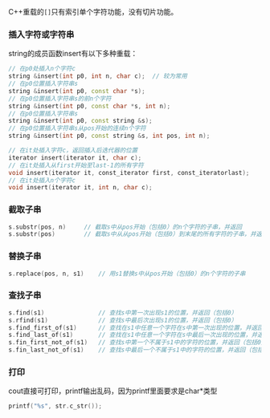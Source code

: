 C++重载的`[]`只有索引单个字符功能，没有切片功能。

### 插入字符或字符串

string的成员函数insert有以下多种重载：

```cpp
// 在p0处插入n个字符c
string &insert(int p0, int n, char c);  // 较为常用
// 在p0位置插入字符串s
string &insert(int p0, const char *s);
// 在p0位置插入字符串s的前n个字符
string &insert(int p0, const char *s, int n);
// 在p0位置插入字符串s
string &insert(int p0, const string &s);
// 在p0位置插入字符串s从pos开始的连续n个字符
string &insert(int p0, const string &s, int pos, int n);

// 在it处插入字符c，返回插入后迭代器的位置
iterator insert(iterator it, char c);
// 在it处插入从first开始至last-1的所有字符
void insert(iterator it, const_iterator first, const_iteratorlast);
// 在it处插入n个字符c
void insert(iterator it, int n, char c);
```

### 截取子串

```C++
s.substr(pos, n)     // 截取s中从pos开始（包括0）的n个字符的子串，并返回
s.substr(pos)        // 截取s中从从pos开始（包括0）到末尾的所有字符的子串，并返回
```

### 替换子串

```C++
s.replace(pos, n, s1)    // 用s1替换s中从pos开始（包括0）的n个字符的子串
```

### 查找子串

```C++
s.find(s1)               // 查找s中第一次出现s1的位置，并返回（包括0）
s.rfind(s1)              // 查找s中最后次出现s1的位置，并返回（包括0）
s.find_first_of(s1)      // 查找在s1中任意一个字符在s中第一次出现的位置，并返回（包括0）
s.find_last_of(s1)       // 查找在s1中任意一个字符在s中最后一次出现的位置，并返回（包括0）
s.fin_first_not_of(s1)   // 查找s中第一个不属于s1中的字符的位置，并返回（包括0）
s.fin_last_not_of(s1)    // 查找s中最后一个不属于s1中的字符的位置，并返回（包括0）
```

### 打印

cout直接可打印，printf输出乱码，因为printf里面要求是char*类型

```C++
printf("%s", str.c_str());
```


